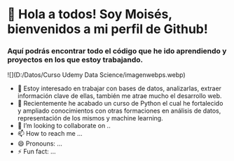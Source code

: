 # 👋 Hola a todos! Soy Moisés, bienvenidos a mi perfil de Github!
### Aquí podrás encontrar todo el código que he ido aprendiendo y proyectos en los que estoy trabajando.
  ![](D:/Datos/Curso Udemy Data Science/imagenwebps.webp)
- 👀 Estoy interesado en trabajar con bases de datos, analizarlas, extraer información clave de ellas, también me atrae mucho el desarrollo web.
- 🌱 Recientemente he acabado un curso de Python el cual he fortalecido y ampliado conocimientos con otras formaciones en análisis de datos, representación de los mismos y machine learning.
- 💞️ I’m looking to collaborate on ..
- 📫 How to reach me ...
- 😄 Pronouns: ...
- ⚡ Fun fact: ...

<!---
MiNSp4iN/MiNSp4iN is a ✨ special ✨ repository because its `README.md` (this file) appears on your GitHub profile.
You can click the Preview link to take a look at your changes.
--->

